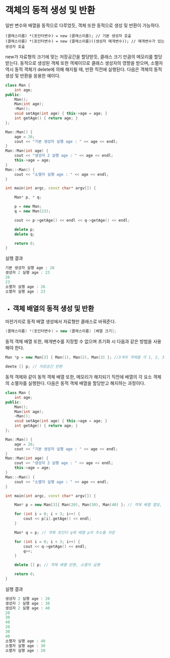 # 객체의 동적 생성 및 반환

일반 변수와 배열을 동적으로 다루었듯, 객체 또한 동적으로 생성 및 반환이 가능하다. 
```c+
(클래스이름) *(포인터변수) = new (클래스이름); // 기본 생성자 호출
(클래스이름) *(포인터변수) = new (클래스이름)((생성자 매개변수)); // 매개변수가 있는 생성자 호출
```

new가 자료형의 크기에 맞는 저장공간을 할당받듯, 클래스 크기 만큼의 메모리를 할당 받는다. 동적으로 생성된 객체 또한
객체이므로 클래스 생성자의 영향을 받으며, 소멸자 역시 동적 객체가 delete에 의해 해지될 때, 반환 직전에 실행된다.
다음은 객체의 동적 생성 및 반환을 응용한 예이다.

```c++
class Man {
	int age;
public:
	Man();
	Man(int age);
	~Man();
	void setAge(int age) { this->age = age; }
	int getAge() { return age; }
};

Man::Man() {
	age = 26;
	cout << "기본 생성자 실행 age : " << age << endl;
}
Man::Man(int age) {
	cout << "생성자 2 실행 age : " << age << endl;
	this->age = age;
}
Man::~Man() {
	cout << "소멸자 실행 age : " << age << endl;
}

int main(int argc, const char* argv[]) {

	Man* p, * q;

	p = new Man;
	q = new Man(23);

	cout << p->getAge() << endl << q->getAge() << endl;

	delete p;
	delete q;

	return 0;
}
```
실행 결과
```c++
기본 생성자 실행 age : 26
생성자 2 실행 age : 23
26
23
소멸자 실행 age : 26
소멸자 실행 age : 23
```

+ ## 객체 배열의 동적 생성 및 반환

마찬가지로 동적 배열 생성에서 자료형만 클래스로 바꿔준다.

```c++
(클래스이름) *(포인터변수) = new (클래스이름) [배열 크기];
```

동적 객체 배열 또한, 매개변수를 지정할 수 없으며 초기화 시 다음과 같은 방법을 사용해야 한다.
```c++
Man *p = new Man[3] { Man(1), Man(2), Man(3) }; //3개의 객체를 각 1, 2, 3으로 초기화

deete [] p; // 저장공간 반환
```

동적 객체와 같이 동적 객체 배열 또한, 메모리가 해지되기 직전에 배열의 각 요소 객체의 소멸자를 실행한다.
다음은 동적 객체 배열을 할당받고 해지하는 과정이다.

```c++
class Man {
	int age;
public:
	Man();
	Man(int age);
	~Man();
	void setAge(int age) { this->age = age; }
	int getAge() { return age; }
};

Man::Man() {
	age = 26;
	cout << "기본 생성자 실행 age : " << age << endl;
}
Man::Man(int age) {
	cout << "생성자 2 실행 age : " << age << endl;
	this->age = age;
}
Man::~Man() {
	cout << "소멸자 실행 age : " << age << endl;
}

int main(int argc, const char* argv[]) {

	Man* p = new Man[3]{ Man(20), Man(30), Man(40) }; // 객체 배열 할당, 생성자 실행

	for (int i = 0; i < 3; i++) {
		cout << p[i].getAge() << endl;
	}

	Man* q = p; // 객체 포인터 q에 배열 p의 주소를 저장

	for (int i = 0; i < 3; i++) {
		cout << q->getAge() << endl;
		q++;
	}

	delete [] p; // 객체 배열 반환, 소멸자 실행

	return 0;
}
```
실행 결과
```c++
생성자 2 실행 age : 20
생성자 2 실행 age : 30
생성자 2 실행 age : 40
20
30
40
20
30
40
소멸자 실행 age : 40
소멸자 실행 age : 30
소멸자 실행 age : 20
```













